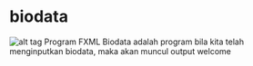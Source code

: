 # biodata
![alt tag](https://user-images.githubusercontent.com/31751390/32062949-2f55ce54-baa0-11e7-9f30-4cbbb524b1c0.PNG)
Program FXML Biodata
adalah program bila kita telah menginputkan biodata, maka akan muncul output welcome

